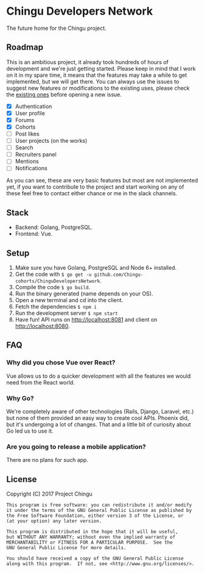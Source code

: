 # Chingu Developers Network

The future home for the Chingu project.

## Roadmap

This is an ambitious project, it already took hundreds of hours of development and we're just getting started. Please keep in mind that I work on it in my spare time, it means that the features may take a while to get implemented, but we will get there. You can always use the issues to suggest new features or modifications to the existing uses, please check the [existing ones](https://github.com/Chingu-cohorts/ChinguDevelopersNetwork/issues?q=is%3Aopen+is%3Aissue+label%3Asuggestion) before opening a new issue.

- [x] Authentication
- [x] User profile
- [x] Forums
- [x] Cohorts
- [ ] Post likes
- [ ] User projects (on the works)
- [ ] Search
- [ ] Recruiters panel
- [ ] Mentions
- [ ] Notifications

As you can see, these are very basic features but most are not implemented yet, if you want to contribute to the project and start working on any of these feel free to contact either chance or me in the slack channels.

## Stack

* Backend: Golang, PostgreSQL.
* Frontend: Vue.

## Setup

1. Make sure you have Golang, PostgreSQL and Node 6+ installed.
2. Get the code with `$ go get -u github.com/Chingu-cohorts/ChinguDevelopersNetwork`.
3. Compile the code `$ go build`.
4. Run the binary generated (name depends on your OS).
5. Open a new terminal and cd into the client.
6. Fetch the dependencies `$ npm i`
7. Run the development server `$ npm start`
8. Have fun! API runs on [http://localhost:8081](http://localhost:8081) and client on [http://localhost:8080](http://localhost:8080).

## FAQ

### Why did you chose Vue over React?

Vue allows us to do a quicker development with all the features we would need from the React world.

### Why Go?

We're completely aware of other technologies (Rails, Django, Laravel, etc.) but none of them provided an easy way to create cool APIs. Phoenix did, but it's undergoing a lot of changes. That and a little bit of curiosity about Go led us to use it.

### Are you going to release a mobile application?

There are no plans for such app.

## License

Copyright (C) 2017  Project Chingu

    This program is free software: you can redistribute it and/or modify
    it under the terms of the GNU General Public License as published by
    the Free Software Foundation, either version 3 of the License, or
    (at your option) any later version.

    This program is distributed in the hope that it will be useful,
    but WITHOUT ANY WARRANTY; without even the implied warranty of
    MERCHANTABILITY or FITNESS FOR A PARTICULAR PURPOSE.  See the
    GNU General Public License for more details.

    You should have received a copy of the GNU General Public License
    along with this program.  If not, see <http://www.gnu.org/licenses/>.
